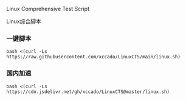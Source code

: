 Linux Comprehensive Test Script

Linux综合脚本

### 一键脚本
```
bash <(curl -Ls https://raw.githubusercontent.com/xccado/LinuxCTS/main/linux.sh)
```

### 国内加速
```
bash <(curl -Ls https://cdn.jsdelivr.net/gh/xccado/LinuxCTS@master/linux.sh)
```
